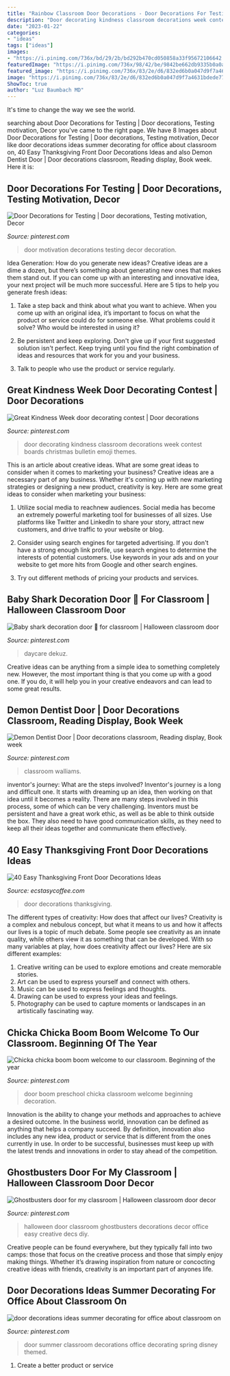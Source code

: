 ```yaml
---
title: "Rainbow Classroom Door Decorations - Door Decorations For Testing"
description: "Door decorating kindness classroom decorations week contest boards christmas bulletin emoji themes"
date: "2023-01-22"
categories:
- "ideas"
tags: ["ideas"]
images:
- "https://i.pinimg.com/736x/bd/29/2b/bd292b470cd050858a33f95672106642.jpg"
featuredImage: "https://i.pinimg.com/736x/98/42/be/9842be662db9335b0a0a4879c512781e--motivation-decorations.jpg"
featured_image: "https://i.pinimg.com/736x/83/2e/d6/832ed6b0a047d9f7a4631bdede774b1a.jpg"
image: "https://i.pinimg.com/736x/83/2e/d6/832ed6b0a047d9f7a4631bdede774b1a.jpg"
ShowToc: true
author: "Luz Baumbach MD"
---
```



It's time to change the way we see the world.

	

		
searching about Door Decorations for Testing | Door decorations, Testing motivation, Decor you've came to the right page. We have 8 Images about Door Decorations for Testing | Door decorations, Testing motivation, Decor like door decorations ideas summer decorating for office about classroom on, 40 Easy Thanksgiving Front Door Decorations Ideas and also Demon Dentist Door | Door decorations classroom, Reading display, Book week. Here it is:
		
    
## Door Decorations For Testing | Door Decorations, Testing Motivation, Decor

<img loading=lazy src="https://i.pinimg.com/736x/98/42/be/9842be662db9335b0a0a4879c512781e--motivation-decorations.jpg" onerror="this.onerror=null;this.src='https://tse1.mm.bing.net/th?id=OIP.QgIffOTBUzmksi2BKot6VgHaJ6&amp;pid=15.1';" alt="Door Decorations for Testing | Door decorations, Testing motivation, Decor">

_Source: pinterest.com_

>door motivation decorations testing decor decoration. 

	

Idea Generation: How do you generate new ideas?
Creative ideas are a dime a dozen, but there’s something about generating new ones that makes them stand out. If you can come up with an interesting and innovative idea, your next project will be much more successful. Here are 5 tips to help you generate fresh ideas:
1. Take a step back and think about what you want to achieve. When you come up with an original idea, it’s important to focus on what the product or service could do for someone else. What problems could it solve? Who would be interested in using it?

2. Be persistent and keep exploring. Don't give up if your first suggested solution isn't perfect. Keep trying until you find the right combination of ideas and resources that work for you and your business.

3. Talk to people who use the product or service regularly.

    
## Great Kindness Week Door Decorating Contest | Door Decorations

<img loading=lazy src="https://i.pinimg.com/736x/8c/63/be/8c63be88a4bc433e40d0f0ba8e4f721b--door-decorating-creative-ideas.jpg" onerror="this.onerror=null;this.src='https://tse1.mm.bing.net/th?id=OIP.8q9GoOqMdJ9N2eorhL94sQCoEs&amp;pid=15.1';" alt="Great Kindness Week door decorating contest | Door decorations">

_Source: pinterest.com_

>door decorating kindness classroom decorations week contest boards christmas bulletin emoji themes. 

	

This is an article about creative ideas. What are some great ideas to consider when it comes to marketing your business?
Creative ideas are a necessary part of any business. Whether it's coming up with new marketing strategies or designing a new product, creativity is key. Here are some great ideas to consider when marketing your business: 
1. Utilize social media to reachnew audiences. Social media has become an extremely powerful marketing tool for businesses of all sizes. Use platforms like Twitter and LinkedIn to share your story, attract new customers, and drive traffic to your website or blog. 

2. Consider using search engines for targeted advertising. If you don't have a strong enough link profile, use search engines to determine the interests of potential customers. Use keywords in your ads and on your website to get more hits from Google and other search engines. 

3. Try out different methods of pricing your products and services.

    
## Baby Shark Decoration Door 🚪 For Classroom | Halloween Classroom Door

<img loading=lazy src="https://i.pinimg.com/736x/ee/a7/1e/eea71ed5f388dfda544e7eca0419c8d0.jpg" onerror="this.onerror=null;this.src='https://tse2.mm.bing.net/th?id=OIP.JaivmxKSqjQDK6iKYCOkDAHaJ3&amp;pid=15.1';" alt="Baby shark decoration door 🚪 for classroom | Halloween classroom door">

_Source: pinterest.com_

>daycare dekuz. 

	

Creative ideas can be anything from a simple idea to something completely new. However, the most important thing is that you come up with a good one. If you do, it will help you in your creative endeavors and can lead to some great results.

    
## Demon Dentist Door | Door Decorations Classroom, Reading Display, Book Week

<img loading=lazy src="https://i.pinimg.com/736x/9d/22/7e/9d227e0aee67d87e41292a49389e3f5a.jpg" onerror="this.onerror=null;this.src='https://tse2.mm.bing.net/th?id=OIP.-MmzgDDIgU9mV1hMw9rqTQHaJ3&amp;pid=15.1';" alt="Demon Dentist Door | Door decorations classroom, Reading display, Book week">

_Source: pinterest.com_

>classroom walliams. 

	

inventor's journey: What are the steps involved?
Inventor's journey is a long and difficult one. It starts with dreaming up an idea, then working on that idea until it becomes a reality. There are many steps involved in this process, some of which can be very challenging. Inventors must be persistent and have a great work ethic, as well as be able to think outside the box. They also need to have good communication skills, as they need to keep all their ideas together and communicate them effectively.

    
## 40 Easy Thanksgiving Front Door Decorations Ideas

<img loading=lazy src="https://i1.wp.com/www.ecstasycoffee.com/wp-content/uploads/2016/10/Thanksgiving-Front-Door-Decorations-Ideas-11.jpg" onerror="this.onerror=null;this.src='https://tse1.mm.bing.net/th?id=OIP.dj2HYg9eTNueSNF-1vowSQHaLL&amp;pid=15.1';" alt="40 Easy Thanksgiving Front Door Decorations Ideas">

_Source: ecstasycoffee.com_

>door decorations thanksgiving. 

	

The different types of creativity: How does that affect our lives?
Creativity is a complex and nebulous concept, but what it means to us and how it affects our lives is a topic of much debate. Some people see creativity as an innate quality, while others view it as something that can be developed. With so many variables at play, how does creativity affect our lives? Here are six different examples: 
1. Creative writing can be used to explore emotions and create memorable stories.
2. Art can be used to express yourself and connect with others.
3. Music can be used to express feelings and thoughts.
4. Drawing can be used to express your ideas and feelings.
5. Photography can be used to capture moments or landscapes in an artistically fascinating way. 

    
## Chicka Chicka Boom Boom Welcome To Our Classroom. Beginning Of The Year

<img loading=lazy src="https://i.pinimg.com/736x/bd/29/2b/bd292b470cd050858a33f95672106642.jpg" onerror="this.onerror=null;this.src='https://tse1.mm.bing.net/th?id=OIP.p_yyckDN-vzmxF1jEJ6XXAHaNK&amp;pid=15.1';" alt="Chicka chicka boom boom welcome to our classroom. Beginning of the year">

_Source: pinterest.com_

>door boom preschool chicka classroom welcome beginning decoration. 

	

Innovation is the ability to change your methods and approaches to achieve a desired outcome. In the business world, innovation can be defined as anything that helps a company succeed. By definition, innovation also includes any new idea, product or service that is different from the ones currently in use. In order to be successful, businesses must keep up with the latest trends and innovations in order to stay ahead of the competition.

    
## Ghostbusters Door For My Classroom | Halloween Classroom Door Decor

<img loading=lazy src="https://i.pinimg.com/736x/20/b6/d3/20b6d3b1d4bfe44d45b1aa5ebdf0c5b0--th-birthday-birthday-ideas.jpg" onerror="this.onerror=null;this.src='https://tse4.mm.bing.net/th?id=OIP.M66P8SLpT2dY2_DhBW0SPADhEs&amp;pid=15.1';" alt="Ghostbusters door for my classroom | Halloween classroom door decor">

_Source: pinterest.com_

>halloween door classroom ghostbusters decorations decor office easy creative decs diy. 

	

Creative people can be found everywhere, but they typically fall into two camps: those that focus on the creative process and those that simply enjoy making things. Whether it’s drawing inspiration from nature or concocting creative ideas with friends, creativity is an important part of anyones life.

    
## Door Decorations Ideas Summer Decorating For Office About Classroom On

<img loading=lazy src="https://i.pinimg.com/736x/83/2e/d6/832ed6b0a047d9f7a4631bdede774b1a.jpg" onerror="this.onerror=null;this.src='https://tse3.mm.bing.net/th?id=OIP.Ll4ofu3HAkjeJs58YI9YrAHaMG&amp;pid=15.1';" alt="door decorations ideas summer decorating for office about classroom on">

_Source: pinterest.com_

>door summer classroom decorations office decorating spring disney themed. 

	

1. Create a better product or service 

